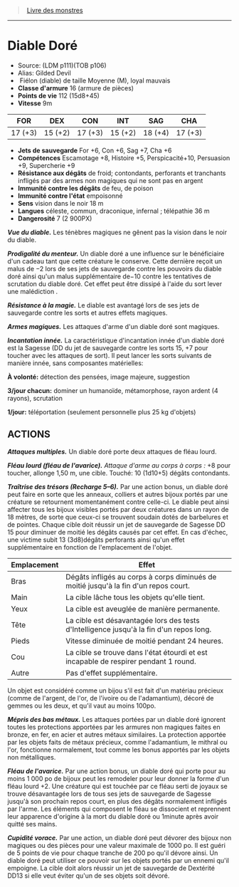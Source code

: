 ﻿> [Livre des monstres](tome_of_beasts.md)

---

# Diable Doré

- Source: (LDM p111)(TOB p106)
- Alias: Gilded Devil
-  Fiélon (diable) de taille Moyenne (M), loyal mauvais
- **Classe d'armure** 16 (armure de pièces)
- **Points de vie** 112 (15d8+45)
- **Vitesse** 9m

|FOR|DEX|CON|INT|SAG|CHA|
|---|---|---|---|---|---|
|17 (+3)|15 (+2)|17 (+3)|15 (+2)|18 (+4)|17 (+3)|

- **Jets de sauvegarde** For +6, Con +6, Sag +7, Cha +6
- **Compétences** Escamotage +8, Histoire +5, Perspicacité+10, Persuasion +9, Supercherie +9
- **Résistance aux dégâts** de froid; contondants, perforants et tranchants infligés par des armes non magiques qui ne sont pas en argent
- **Immunité contre les dégâts** de feu, de poison
- **Immunité contre l'état** empoisonné
- **Sens** vision dans le noir 18 m
- **Langues** céleste, commun, draconique, infernal ; télépathie 36 m
- **Dangerosité** 7 (2 900PX)

**_Vue du diable._** Les ténèbres magiques ne gênent pas la vision dans le noir du diable.

**_Prodigalité du menteur._** Un diable doré a une influence sur le bénéficiaire d'un cadeau tant que cette créature le conserve. Cette dernière reçoit un malus de −2 lors de ses jets de sauvegarde contre les pouvoirs du diable doré ainsi qu'un malus supplémentaire de−10 contre les tentatives de scrutation du diable doré. Cet effet peut être dissipé à l'aide du sort lever une malédiction .

**_Résistance à la magie._** Le diable est avantagé lors de ses jets de sauvegarde contre les sorts et autres effets magiques.

**_Armes magiques._** Les attaques d'arme d'un diable doré sont magiques.

**_Incantation innée._** La caractéristique d'incantation innée d'un diable doré est la Sagesse (DD du jet de sauvegarde contre les sorts 15, +7 pour toucher avec les attaques de sort). Il peut lancer les sorts suivants de manière innée, sans composantes matérielles:

**À volonté:** détection des pensées, image majeure, suggestion

**3/jour chacun:** dominer un humanoïde, métamorphose, rayon ardent (4 rayons), scrutation

**1/jour:** téléportation (seulement personnelle plus 25 kg d'objets)

## ACTIONS

**_Attaques multiples._** Un diable doré porte deux attaques de fléau lourd.

**_Fléau lourd (fléau de l'avarice)._** _Attaque d'arme au corps à corps :_ +8 pour toucher, allonge 1,50 m, une cible. Touché: 10 (1d10+5) dégâts contondants.

**_Traîtrise des trésors (Recharge 5–6)._** Par une action bonus, un diable doré peut faire en sorte que les anneaux, colliers et autres bijoux portés par une créature se retournent momentanément contre celle-ci. Le diable peut ainsi affecter tous les bijoux visibles portés par deux créatures dans un rayon de 18 mètres, de sorte que ceux-ci se trouvent soudain dotés de barbelures et de pointes. Chaque cible doit réussir un jet de sauvegarde de Sagesse DD 15 pour diminuer de moitié les dégâts causés par cet effet. En cas d'échec, une victime subit 13 (3d8)dégâts perforants ainsi qu'un effet supplémentaire en fonction de l'emplacement de l'objet.

|Emplacement|Effet|
|---|---|
|Bras|Dégâts infligés au corps à corps diminués de moitié jusqu'à la fin d'un repos court.|
|Main|La cible lâche tous les objets qu'elle tient.|
|Yeux|La cible est aveuglée de manière permanente.|
|Tête|La cible est désavantagée lors des tests d'Intelligence jusqu'à la fin d'un repos long.|
|Pieds|Vitesse diminuée de moitié pendant 24 heures.|
|Cou|La cible se trouve dans l'état étourdi et est incapable de respirer pendant 1 round.|
|Autre|Pas d'effet supplémentaire.|

Un objet est considéré comme un bijou s'il est fait d'un matériau précieux (comme de l'argent, de l'or, de l'ivoire ou de l'adamantium), décoré de gemmes ou les deux, et qu'il vaut au moins 100po.

**_Mépris des bas métaux._** Les attaques portées par un diable doré ignorent toutes les protections apportées par les armures non magiques faites en bronze, en fer, en acier et autres métaux similaires. La protection apportée par les objets faits de métaux précieux, comme l'adamantium, le mithral ou l'or, fonctionne normalement, tout comme les bonus apportés par les objets non métalliques.

**_Fléau de l'avarice._** Par une action bonus, un diable doré qui porte pour au moins 1 000 po de bijoux peut les remodeler pour leur donner la forme d'un fléau lourd +2. Une créature qui est touchée par ce fléau serti de joyaux se trouve désavantagée lors de tous ses jets de sauvegarde de Sagesse jusqu'à son prochain repos court, en plus des dégâts normalement infligés par l'arme. Les éléments qui composent le fléau se dissocient et reprennent leur apparence d'origine à la mort du diable doré ou 1minute après avoir quitté ses mains.

**_Cupidité vorace._** Par une action, un diable doré peut dévorer des bijoux non magiques ou des pièces pour une valeur maximale de 1000 po. Il est guéri de 5 points de vie pour chaque tranche de 200 po qu'il dévore ainsi. Un diable doré peut utiliser ce pouvoir sur les objets portés par un ennemi qu'il empoigne. La cible doit alors réussir un jet de sauvegarde de Dextérité DD13 si elle veut éviter qu'un de ses objets soit dévoré.

